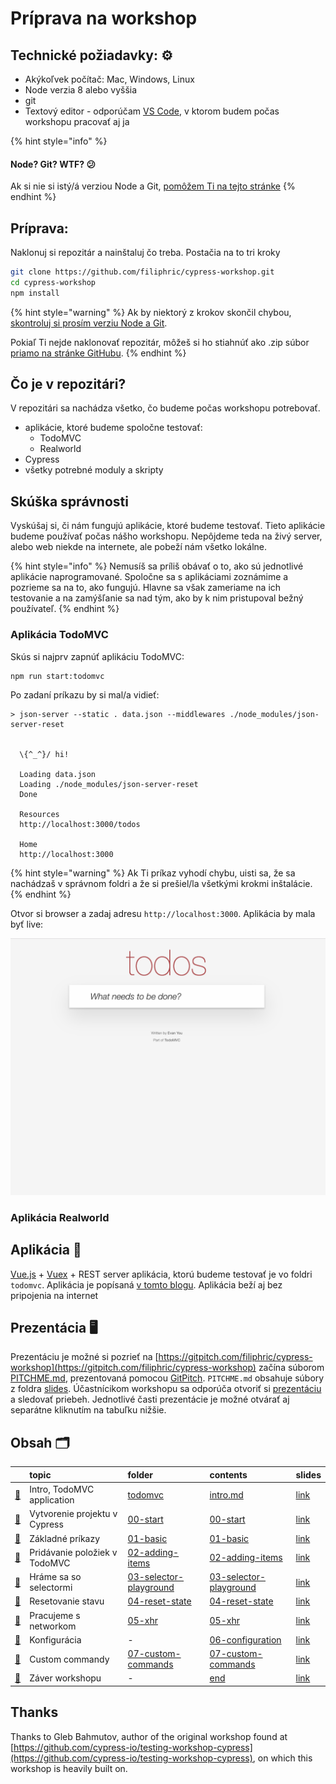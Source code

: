 # Príprava na workshop

## Technické požiadavky: ⚙️

* Akýkoľvek počítač: Mac, Windows, Linux
* Node verzia 8 alebo vyššia
* git
* Textový editor - odporúčam [VS Code](https://code.visualstudio.com/download), v ktorom budem počas workshopu pracovať aj ja 

{% hint style="info" %}
#### Node? Git? WTF? 😕

Ak si nie si istý/á verziou Node a Git, [pomôžem Ti na tejto stránke](skontroluj-si-verziu-node-a-git.md)
{% endhint %}

## Príprava:

Naklonuj si repozitár a nainštaluj čo treba. Postačia na to tri kroky

```bash
git clone https://github.com/filiphric/cypress-workshop.git
cd cypress-workshop
npm install
```

{% hint style="warning" %}
Ak by niektorý z krokov skončil chybou, [skontroluj si prosím verziu Node a Git](skontroluj-si-verziu-node-a-git.md).

Pokiaľ Ti nejde naklonovať repozitár, môžeš si ho stiahnúť ako .zip súbor [priamo na stránke GitHubu](https://github.com/filiphric/cypress-workshop).
{% endhint %}

## Čo je v repozitári?

V repozitári sa nachádza všetko, čo budeme počas workshopu potrebovať.

* aplikácie, ktoré budeme spoločne testovať:
  * TodoMVC
  * Realworld
* Cypress
* všetky potrebné moduly a skripty

## Skúška správnosti

Vyskúšaj si, či nám fungujú aplikácie, ktoré budeme testovať. Tieto aplikácie budeme používať počas nášho workshopu. Nepôjdeme teda na živý server, alebo web niekde na internete, ale pobeží nám všetko lokálne. 

{% hint style="info" %}
Nemusíš sa príliš obávať o to, ako sú jednotlivé aplikácie naprogramované. Spoločne sa s aplikáciami zoznámime a pozrieme sa na to, ako fungujú. Hlavne sa však zameriame na ich testovanie a na zamýšľanie sa nad tým, ako by k nim pristupoval bežný používateľ.
{% endhint %}

### Aplikácia TodoMVC

Skús si najprv zapnúť aplikáciu TodoMVC:

```bash
npm run start:todomvc
```

Po zadaní príkazu by si mal/a vidieť:

```text
> json-server --static . data.json --middlewares ./node_modules/json-server-reset


  \{^_^}/ hi!

  Loading data.json
  Loading ./node_modules/json-server-reset
  Done

  Resources
  http://localhost:3000/todos

  Home
  http://localhost:3000
```

{% hint style="warning" %}
Ak Ti príkaz vyhodí chybu, uisti sa, že sa nachádzaš v správnom foldri a že si prešiel/la všetkými krokmi inštalácie.
{% endhint %}

Otvor si browser a zadaj adresu `http://localhost:3000`. Aplikácia by mala byť live:

![](../../.gitbook/assets/snimka-obrazovky-2019-11-17-o-23.19.57.png)

### Aplikácia Realworld



## Aplikácia 💾

[Vue.js](https://vuejs.org/) + [Vuex](https://vuex.vuejs.org/) + REST server aplikácia, ktorú budeme testovať je vo foldri `todomvc`. Aplikácia je popísaná [v tomto blogu](https://www.cypress.io/blog/2017/11/28/testing-vue-web-application-with-vuex-data-store-and-rest-backend/). Aplikácia beží aj bez pripojenia na internet

## Prezentácia  🖥

Prezentáciu je možné si pozrieť na [https://gitpitch.com/filiphric/cypress-workshop](https://gitpitch.com/filiphric/cypress-workshop) začína súborom [PITCHME.md](https://github.com/filiphric/cypress-workshop/tree/e1fcbaed1c3d927bb9f2d0908f2bfc831887fa18/PITCHME.md), prezentovaná pomocou [GitPitch](https://gitpitch.com/). `PITCHME.md` obsahuje súbory z foldra [slides](https://github.com/filiphric/cypress-workshop/tree/e1fcbaed1c3d927bb9f2d0908f2bfc831887fa18/slides/README.md). Účastnícikom workshopu sa odporúča otvoriť si [prezentáciu](https://gitpitch.com/filiphric/cypress-workshop) a sledovať priebeh. Jednotlivé časti prezentácie je možné otvárať aj separátne kliknutím na tabuľku nižšie.

## Obsah 🗂

|  | topic | folder | contents | slides |
| :--- | :--- | :--- | :--- | :--- |
| [🔗](../../) | Intro, TodoMVC application | [todomvc](https://github.com/filiphric/cypress-workshop/tree/e1fcbaed1c3d927bb9f2d0908f2bfc831887fa18/todomvc/README.md) | [intro.md](https://github.com/filiphric/cypress-workshop/tree/e1fcbaed1c3d927bb9f2d0908f2bfc831887fa18/slides/intro/PITCHME.md) | [link](https://gitpitch.com/filiphric/cypress-workshop?p=slides/intro) |
| [🔗](../../) | Vytvorenie projektu v Cypress | [00-start](https://github.com/filiphric/cypress-workshop/tree/e1fcbaed1c3d927bb9f2d0908f2bfc831887fa18/00-start/README.md) | [00-start](https://github.com/filiphric/cypress-workshop/tree/e1fcbaed1c3d927bb9f2d0908f2bfc831887fa18/slides/00-start/PITCHME.md) | [link](https://gitpitch.com/filiphric/cypress-workshop?p=slides/00-start) |
| [🔗](../../) | Základné príkazy | [01-basic](https://github.com/filiphric/cypress-workshop/tree/e1fcbaed1c3d927bb9f2d0908f2bfc831887fa18/cypress/integration/01-basic/README.md) | [01-basic](https://github.com/filiphric/cypress-workshop/tree/e1fcbaed1c3d927bb9f2d0908f2bfc831887fa18/slides/01-basic/PITCHME.md) | [link](https://gitpitch.com/filiphric/cypress-workshop?p=slides/01-basic) |
| [🔗](../../) | Pridávanie položiek v TodoMVC | [02-adding-items](https://github.com/filiphric/cypress-workshop/tree/e1fcbaed1c3d927bb9f2d0908f2bfc831887fa18/cypress/integration/02-adding-items/README.md) | [02-adding-items](https://github.com/filiphric/cypress-workshop/tree/e1fcbaed1c3d927bb9f2d0908f2bfc831887fa18/slides/02-adding-items/PITCHME.md) | [link](https://gitpitch.com/filiphric/cypress-workshop?p=slides/02-adding-items) |
| [🔗](../../) | Hráme sa so selectormi | [03-selector-playground](https://github.com/filiphric/cypress-workshop/tree/e1fcbaed1c3d927bb9f2d0908f2bfc831887fa18/cypress/integration/03-selector-playground/README.md) | [03-selector-playground](https://github.com/filiphric/cypress-workshop/tree/e1fcbaed1c3d927bb9f2d0908f2bfc831887fa18/slides/03-selector-playground/PITCHME.md) | [link](https://gitpitch.com/filiphric/cypress-workshop?p=slides/03-selector-playground) |
| [🔗](../../) | Resetovanie stavu | [04-reset-state](https://github.com/filiphric/cypress-workshop/tree/e1fcbaed1c3d927bb9f2d0908f2bfc831887fa18/cypress/integration/04-reset-state/README.md) | [04-reset-state](https://github.com/filiphric/cypress-workshop/tree/e1fcbaed1c3d927bb9f2d0908f2bfc831887fa18/slides/04-reset-state/PITCHME.md) | [link](https://gitpitch.com/filiphric/cypress-workshop?p=slides/04-reset-state) |
| [🔗](../../) | Pracujeme s networkom | [05-xhr](https://github.com/filiphric/cypress-workshop/tree/e1fcbaed1c3d927bb9f2d0908f2bfc831887fa18/cypress/integration/05-xhr/README.md) | [05-xhr](https://github.com/filiphric/cypress-workshop/tree/e1fcbaed1c3d927bb9f2d0908f2bfc831887fa18/slides/05-xhr/PITCHME.md) | [link](https://gitpitch.com/filiphric/cypress-workshop?p=slides/05-xhr) |
| [🔗](../../) | Konfigurácia | - | [06-configuration](https://github.com/filiphric/cypress-workshop/tree/e1fcbaed1c3d927bb9f2d0908f2bfc831887fa18/slides/06-configuration/PITCHME.md) | [link](https://gitpitch.com/filiphric/cypress-workshop?p=slides/06-configuration) |
| [🔗](../../) | Custom commandy | [07-custom-commands](https://github.com/filiphric/cypress-workshop/tree/e1fcbaed1c3d927bb9f2d0908f2bfc831887fa18/cypress/integration/07-custom-commands/README.md) | [07-custom-commands](https://github.com/filiphric/cypress-workshop/tree/e1fcbaed1c3d927bb9f2d0908f2bfc831887fa18/slides/07-custom-commands/PITCHME.md) | [link](https://gitpitch.com/filiphric/cypress-workshop?p=slides/07-custom-commands) |
| [🔗](../../) | Záver workshopu | - | [end](https://github.com/filiphric/cypress-workshop/tree/e1fcbaed1c3d927bb9f2d0908f2bfc831887fa18/slides/end/PITCHME.md) | [link](https://gitpitch.com/filiphric/cypress-workshop?p=slides/end) |

## Thanks

Thanks to Gleb Bahmutov, author of the original workshop found at [https://github.com/cypress-io/testing-workshop-cypress](https://github.com/cypress-io/testing-workshop-cypress), on which this workshop is heavily built on.

